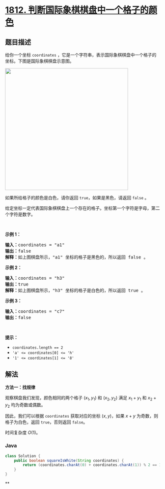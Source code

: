 # [1812. 判断国际象棋棋盘中一个格子的颜色](https://leetcode.cn/problems/determine-color-of-a-chessboard-square)

## 题目描述

<p>给你一个坐标 <code>coordinates</code> ，它是一个字符串，表示国际象棋棋盘中一个格子的坐标。下图是国际象棋棋盘示意图。</p>

<p><img alt="" src="https://gcore.jsdelivr.net/gh/doocs/leetcode@main/solution/1800-1899/1812.Determine%20Color%20of%20a%20Chessboard%20Square/images/chessboard.png" style="width: 400px; height: 396px;" /></p>

<p>如果所给格子的颜色是白色，请你返回 <code>true</code>，如果是黑色，请返回 <code>false</code> 。</p>

<p>给定坐标一定代表国际象棋棋盘上一个存在的格子。坐标第一个字符是字母，第二个字符是数字。</p>

<p> </p>

<p><strong>示例 1：</strong></p>

<pre>
<b>输入：</b>coordinates = "a1"
<b>输出：</b>false
<b>解释：</b>如上图棋盘所示，"a1" 坐标的格子是黑色的，所以返回 false 。
</pre>

<p><strong>示例 2：</strong></p>

<pre>
<b>输入：</b>coordinates = "h3"
<b>输出：</b>true
<b>解释：</b>如上图棋盘所示，"h3" 坐标的格子是白色的，所以返回 true 。
</pre>

<p><strong>示例 3：</strong></p>

<pre>
<b>输入：</b>coordinates = "c7"
<b>输出：</b>false
</pre>

<p> </p>

<p><strong>提示：</strong></p>

<ul>
	<li><code>coordinates.length == 2</code></li>
	<li><code>'a' <= coordinates[0] <= 'h'</code></li>
	<li><code>'1' <= coordinates[1] <= '8'</code></li>
</ul>

## 解法

**方法一：找规律**

观察棋盘我们发现，颜色相同的两个格子 $(x_1, y_1)$ 和 $(x_2, y_2)$ 满足 $x_1 + y_1$ 和 $x_2 + y_2$ 均为奇数或偶数。

因此，我们可以根据 `coordinates` 获取对应的坐标 $(x, y)$，如果 $x + y$ 为奇数，则格子为白色，返回 `true`，否则返回 `false`。

时间复杂度 $O(1)$。

### **Java**

```java
class Solution {
    public boolean squareIsWhite(String coordinates) {
        return (coordinates.charAt(0) + coordinates.charAt(1)) % 2 == 1;
    }
}
```

**
